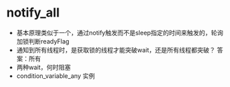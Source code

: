 # notify_all
- 基本原理类似于一个，通过notify触发而不是sleep指定的时间来触发的，轮询加锁判断readyFlag
- 通知到所有线程时，是获取锁的线程才能突破wait，还是所有线程都突破？ 答案：所有
- 两种wait，何时阻塞
- condition_variable_any 实例
